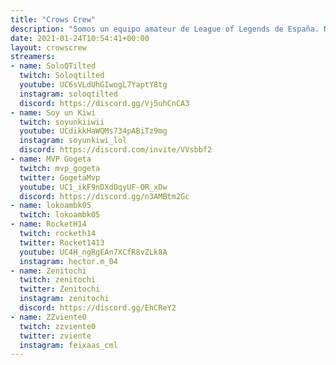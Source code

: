 ```yaml
---
title: "Crows Crew"
description: "Somos un equipo amateur de League of Legends de España. Nuestro objetivo es mejorar día a día."
date: 2021-01-24T10:54:41+00:00
layout: crowscrew
streamers:
- name: SoloQTilted
  twitch: Soloqtilted
  youtube: UC6sVLdUhGIwogL7YaptY8tg
  instagram: soloqtilted
  discord: https://discord.gg/Vj5uhCnCA3
- name: Soy un Kiwi
  twitch: soyunkiiwii
  youtube: UCdikkHaWQMs734pABiTz9mg
  instagram: soyunkiwi_lol
  discord: https://discord.com/invite/VVsbbf2
- name: MVP Gogeta
  twitch: mvp_gogeta
  twitter: GogetaMvp
  youtube: UC1_ikF9nDXdOqyUF-OR_xDw
  discord: https://discord.gg/n3AMBtm2Gc
- name: lokoambk05
  twitch: lokoambk05
- name: RocketH14
  twitch: rocketh14
  twitter: Rocket1413
  youtube: UC4H_ngRgEAn7XCfR8vZLk8A
  instagram: hector.m_04
- name: Zenitochi
  twitch: zenitochi
  twitter: Zenitochi
  instagram: zenitochi
  discord: https://discord.gg/EhCReY2
- name: ZZviente0
  twitch: zzviente0
  twitter: zviente
  instagram: feixaas_cml
---
```

